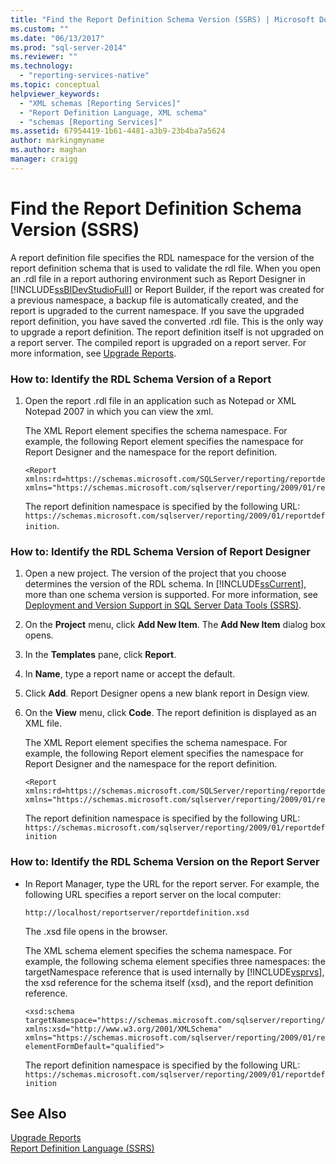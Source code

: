 ```yaml
---
title: "Find the Report Definition Schema Version (SSRS) | Microsoft Docs"
ms.custom: ""
ms.date: "06/13/2017"
ms.prod: "sql-server-2014"
ms.reviewer: ""
ms.technology: 
  - "reporting-services-native"
ms.topic: conceptual
helpviewer_keywords: 
  - "XML schemas [Reporting Services]"
  - "Report Definition Language, XML schema"
  - "schemas [Reporting Services]"
ms.assetid: 67954419-1b61-4481-a3b9-23b4ba7a5624
author: markingmyname
ms.author: maghan
manager: craigg
---
```

# Find the Report Definition Schema Version (SSRS)
  A report definition file specifies the RDL namespace for the version of the report definition schema that is used to validate the rdl file. When you open an .rdl file in a report authoring environment such as Report Designer in [!INCLUDE[ssBIDevStudioFull](../../includes/ssbidevstudiofull-md.md)] or Report Builder, if the report was created for a previous namespace, a backup file is automatically created, and the report is upgraded to the current namespace. If you save the upgraded report definition, you have saved the converted .rdl file. This is the only way to upgrade a report definition. The report definition itself is not upgraded on a report server. The compiled report is upgraded on a report server. For more information, see [Upgrade Reports](../install-windows/upgrade-reports.md).  
  
### How to: Identify the RDL Schema Version of a Report  
  
1.  Open the report .rdl file in an application such as Notepad or XML Notepad 2007 in which you can view the xml.  
  
     The XML Report element specifies the schema namespace. For example, the following Report element specifies the namespace for Report Designer and the namespace for the report definition.  
  
    ```  
    <Report xmlns:rd=https://schemas.microsoft.com/SQLServer/reporting/reportdesigner   
    xmlns="https://schemas.microsoft.com/sqlserver/reporting/2009/01/reportdefinition">  
    ```  
  
     The report definition namespace is specified by the following URL: `https://schemas.microsoft.com/sqlserver/reporting/2009/01/reportdefinition`.  
  
### How to: Identify the RDL Schema Version of Report Designer  
  
1.  Open a new project. The version of the project that you choose determines the version of the RDL schema. In [!INCLUDE[ssCurrent](../../includes/sscurrent-md.md)], more than one schema version is supported. For more information, see [Deployment and Version Support in SQL Server Data Tools &#40;SSRS&#41;](../tools/deployment-and-version-support-in-sql-server-data-tools-ssrs.md).  
  
2.  On the **Project** menu, click **Add New Item**. The **Add New Item** dialog box opens.  
  
3.  In the **Templates** pane, click **Report**.  
  
4.  In **Name**, type a report name or accept the default.  
  
5.  Click **Add**. Report Designer opens a new blank report in Design view.  
  
6.  On the **View** menu, click **Code**. The report definition is displayed as an XML file.  
  
     The XML Report element specifies the schema namespace. For example, the following Report element specifies the namespace for Report Designer and the namespace for the report definition.  
  
    ```  
    <Report xmlns:rd=https://schemas.microsoft.com/SQLServer/reporting/reportdesigner  
    xmlns="https://schemas.microsoft.com/sqlserver/reporting/2009/01/reportdefinition">  
    ```  
  
     The report definition namespace is specified by the following URL: `https://schemas.microsoft.com/sqlserver/reporting/2009/01/reportdefinition`  
  
### How to: Identify the RDL Schema Version on the Report Server  
  
-   In Report Manager, type the URL for the report server. For example, the following URL specifies a report server on the local computer:  
  
     `http://localhost/reportserver/reportdefinition.xsd`  
  
     The .xsd file opens in the browser.  
  
     The XML schema element specifies the schema namespace. For example, the following schema element specifies three namespaces: the targetNamespace reference that is used internally by [!INCLUDE[vsprvs](../../includes/vsprvs-md.md)], the xsd reference for the schema itself (xsd), and the report definition reference.  
  
    ```  
    <xsd:schema   
    targetNamespace="https://schemas.microsoft.com/sqlserver/reporting/2009/01/reportdefinition"   
    xmlns:xsd="http://www.w3.org/2001/XMLSchema"   
    xmlns="https://schemas.microsoft.com/sqlserver/reporting/2009/01/reportdefinition"   
    elementFormDefault="qualified">  
    ```  
  
     The report definition namespace is specified by the following URL: `https://schemas.microsoft.com/sqlserver/reporting/2009/01/reportdefinition`  
  
## See Also  
 [Upgrade Reports](../install-windows/upgrade-reports.md)   
 [Report Definition Language &#40;SSRS&#41;](report-definition-language-ssrs.md)  
  
  
